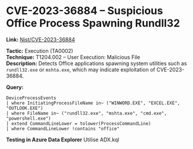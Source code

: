 # CVE-2023-36884 – Suspicious Office Process Spawning Rundll32

**Link:** [Nist/CVE-2023-36884](https://nvd.nist.gov/vuln/detail/CVE-2023-36884)

**Tactic:** Execution (TA0002)  
**Technique:** T1204.002 – User Execution: Malicious File  
**Description:** Detects Office applications spawning system utilities such as `rundll32.exe` or `mshta.exe`, which may indicate exploitation of CVE-2023-36884.

**Query:**

```kql
DeviceProcessEvents
| where InitiatingProcessFileName in~ ("WINWORD.EXE", "EXCEL.EXE", "OUTLOOK.EXE")
| where FileName in~ ("rundll32.exe", "mshta.exe", "cmd.exe", "powershell.exe")
| extend CommandLineLower = tolower(ProcessCommandLine)
| where CommandLineLower !contains "office"
```

**Testing in Azure Data Explorer** Utilise ADX.kql
